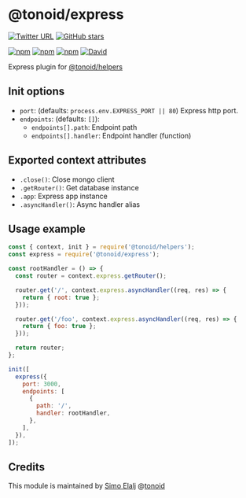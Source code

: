 # @tonoid/express

[![Twitter URL](https://img.shields.io/twitter/url/http/shields.io.svg?style=social)](https://github.com/melalj/tonoid-express)
[![GitHub stars](https://img.shields.io/github/stars/melalj/tonoid-express.svg?style=social&label=Star&maxAge=2592003)]()

[![npm](https://img.shields.io/npm/dt/@tonoid/express.svg)]() [![npm](https://img.shields.io/npm/v/@tonoid/express.svg)]() [![npm](https://img.shields.io/npm/l/@tonoid/express.svg)]() [![David](https://img.shields.io/david/melalj/tonoid-express.svg)]()

Express plugin for [@tonoid/helpers](https://github.com/melalj/tonoid-helpers)

## Init options

- `port`: (defaults: `process.env.EXPRESS_PORT || 80`) Express http port.
- `endpoints`: (defaults: `[]`):
  - `endpoints[].path`: Endpoint path
  - `endpoints[].handler`: Endpoint handler (function)

## Exported context attributes

- `.close()`: Close mongo client
- `.getRouter()`: Get database instance
- `.app`: Express app instance
- `.asyncHandler()`: Async handler alias

## Usage example

```js
const { context, init } = require('@tonoid/helpers');
const express = require('@tonoid/express');

const rootHandler = () => {
  const router = context.express.getRouter();

  router.get('/', context.express.asyncHandler((req, res) => {
    return { root: true };
  }));

  router.get('/foo', context.express.asyncHandler((req, res) => {
    return { foo: true };
  }));

  return router;
};

init([
  express({
    port: 3000,
    endpoints: [
      {
        path: '/',
        handler: rootHandler,
      },
    ],
  }),
]);

```

## Credits

This module is maintained by [Simo Elalj](https://twitter.com/simoelalj) @[tonoid](https://www.tonoid.com)
